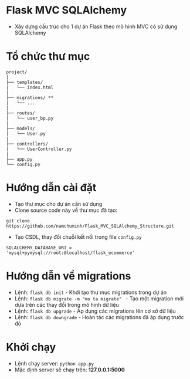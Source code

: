 # Flask MVC SQLAlchemy 
- Xây dựng cấu trúc cho 1 dự án Flask theo mô hình MVC có sử dụng SQLAlchemy

# Tổ chức thư mục
```
project/
|
├── templates/
|   └── index.html
|
├── migrations/ **
|   └── ...
|
├── routes/
|   └── user_bp.py
|
├── models/
|   └── User.py
|
├── controllers/
|   └── UserController.py
|
├── app.py
└── config.py
```

# Hướng dẫn cài đặt
- Tạo thư mục cho dự án cần sử dụng
- Clone source code này về thư mục đã tạo:
```
git clone https://github.com/namchuminh/Flask_MVC_SQLAlchemy_Structure.git
```

- Tạo CSDL, thay đổi chuỗi kết nối trong file `config.py`
```
SQLALCHEMY_DATABASE_URI = 'mysql+pymysql://root:@localhost/flask_ecommerce'
```

# Hướng dẫn về migrations
- Lệnh: ```flask db init``` - Khởi tạo thư mục migrations trong dự án
- Lệnh: ```flask db migrate -m "mo ta migrate" ``` - Tạo một migration mới dựa trên các thay đổi trong mô hình dữ liệu
- Lệnh: ```flask db upgrade``` - Áp dụng các migrations lên cơ sở dữ liệu
- Lệnh: ```flask db downgrade``` - Hoàn tác các migrations đã áp dụng trước đó

# Khởi chạy
- Lệnh chạy server: ``python app.py``
- Mặc định server sẽ chạy trên: <b>127.0.0.1:5000</b>
